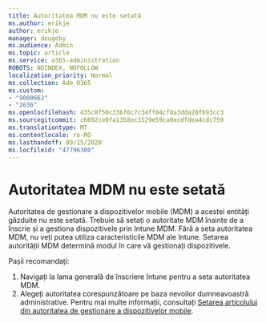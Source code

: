 ```yaml
---
title: Autoritatea MDM nu este setată
ms.author: erikje
author: erikje
manager: dougeby
ms.audience: Admin
ms.topic: article
ms.service: o365-administration
ROBOTS: NOINDEX, NOFOLLOW
localization_priority: Normal
ms.collection: Adm_O365
ms.custom:
- "9000662"
- "2636"
ms.openlocfilehash: 435c8f50c336f6c7c34ff04cf0a3dda20f693cc3
ms.sourcegitcommit: c6692ce0fa1358ec3529e59ca0ecdfdea4cdc759
ms.translationtype: MT
ms.contentlocale: ro-RO
ms.lasthandoff: 09/15/2020
ms.locfileid: "47796300"
---
```

# <a name="your-mdm-authority-is-not-set"></a>Autoritatea MDM nu este setată

Autoritatea de gestionare a dispozitivelor mobile (MDM) a acestei entități găzduite nu este setată. Trebuie să setați o autoritate MDM înainte de a înscrie și a gestiona dispozitivele prin Intune MDM. Fără a seta autoritatea MDM, nu veți putea utiliza caracteristicile MDM ale Intune. Setarea autorității MDM determină modul în care vă gestionați dispozitivele.

Pașii recomandați:
1. Navigați la lama generală de înscriere Intune pentru a seta autoritatea MDM.
2. Alegeți autoritatea corespunzătoare pe baza nevoilor dumneavoastră administrative. Pentru mai multe informații, consultați [Setarea articolului din autoritatea de gestionare a dispozitivelor mobile](https://docs.microsoft.com/intune/mdm-authority-set).